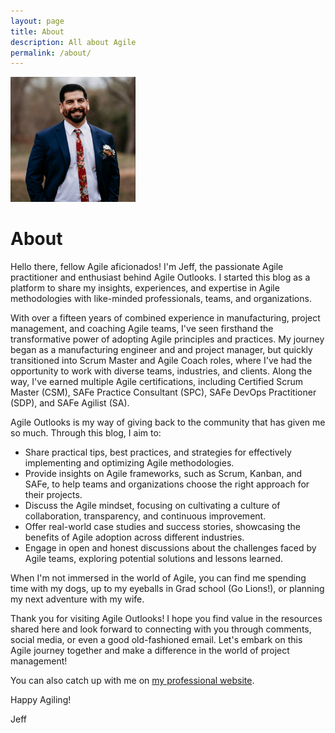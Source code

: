 ```yaml
---
layout: page
title: About
description: All about Agile
permalink: /about/
---
```


<img class="img-rounded" src="/assets/img/uploads/profile.png" alt="Jeff Camacho" width="200">

# About

Hello there, fellow Agile aficionados! I'm Jeff, the passionate Agile practitioner and enthusiast behind Agile Outlooks. I started this blog as a platform to share my insights, experiences, and expertise in Agile methodologies with like-minded professionals, teams, and organizations.

With over a fifteen years of combined experience in manufacturing, project management, and coaching Agile teams, I've seen firsthand the transformative power of adopting Agile principles and practices. My journey began as a manufacturing engineer and and project manager, but quickly transitioned into Scrum Master and Agile Coach roles, where I've had the opportunity to work with diverse teams, industries, and clients. Along the way, I've earned multiple Agile certifications, including Certified Scrum Master (CSM), SAFe Practice Consultant (SPC), SAFe DevOps Practitioner (SDP), and SAFe Agilist (SA).

Agile Outlooks is my way of giving back to the community that has given me so much. Through this blog, I aim to:

- Share practical tips, best practices, and strategies for effectively implementing and optimizing Agile methodologies.
- Provide insights on Agile frameworks, such as Scrum, Kanban, and SAFe, to help teams and organizations choose the right approach for their projects.
- Discuss the Agile mindset, focusing on cultivating a culture of collaboration, transparency, and continuous improvement.
- Offer real-world case studies and success stories, showcasing the benefits of Agile adoption across different industries.
- Engage in open and honest discussions about the challenges faced by Agile teams, exploring potential solutions and lessons learned.

When I'm not immersed in the world of Agile, you can find me spending time with my dogs, up to my eyeballs in Grad school (Go Lions!), or planning my next adventure with my wife.

Thank you for visiting Agile Outlooks! I hope you find value in the resources shared here and look forward to connecting with you through comments, social media, or even a good old-fashioned email. Let's embark on this Agile journey together and make a difference in the world of project management!

You can also catch up with me on <a href="https://www.jeffcamacho.com" target="_blank" rel="noopener noreferrer">my professional website</a>.

Happy Agiling!

Jeff